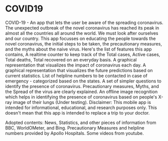 # COVID19

COVID-19 - An app that lets the user be aware of the spreading coronavirus. The unexpected outbreak of the novel coronavirus has reached its peak in almost all the countries all around the world. We must look after ourselves and our country. This app focusses on educating the people towards the novel coronavirus, the initial steps to be taken, the precautionary measures, and the myths about the naive virus. Here's the list of features this app contains,
A realtime counter to keep track of the Total cases, Active cases, Total deaths, Total recovered on an everyday basis.
A graphical representation that visualizes the impact of coronavirus each day.
A graphical representation that visualizes the future predictions based on current statistics.
List of helpline numbers to be contacted in case of emergency - categorized based on the states.
A set of simpler questions to identify the presence of coronavirus.
Precautionary measures, Myths, and the Spread of the virus are clearly explained.
An offline image recognition which helps in identifying the presence of coronavirus based on people's X-ray image of their lungs (Under testing).
Disclaimer:
	This mobile app is intended for informational, educational, and research purposes only. This doesn't mean that this app is intended to replace a trip to your doctor.

Adopted contents:
News, Statistics, and other pieces of information from BBC, WorldOMeter, and Bing.
Precautionary Measures and helpline numbers provided by Apollo Hospitals.
Some videos from youtube.

